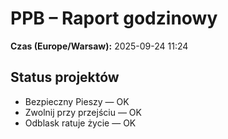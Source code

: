 # PPB – Raport godzinowy
**Czas (Europe/Warsaw):** 2025-09-24 11:24

## Status projektów
- Bezpieczny Pieszy — OK
- Zwolnij przy przejściu — OK
- Odblask ratuje życie — OK

